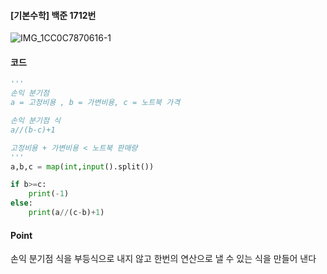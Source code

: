 #### [기본수학] 백준 1712번
![IMG_1CC0C7870616-1](https://user-images.githubusercontent.com/95129943/186574627-8f576a9a-d2a3-457b-9e02-8bf5719e7dae.jpeg)



#### 코드
```py
'''
손익 분기점
a = 고정비용 , b = 가변비용, c = 노트북 가격

손익 분기점 식
a//(b-c)+1

고정비용 + 가변비용 < 노트북 판매량
'''
a,b,c = map(int,input().split())

if b>=c:
    print(-1)
else:
    print(a//(c-b)+1)
```


#### Point
손익 분기점 식을 부등식으로 내지 않고 한번의 연산으로 낼 수 있는 식을 만들어 낸다
